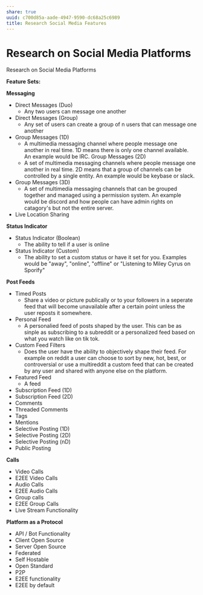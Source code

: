 ```yaml
---
share: true
uuid: c700d85a-aade-4947-9590-dc68a25c6989
title: Research Social Media Features
---
```

# Research on Social Media Platforms

Research on Social Media Platforms

**Feature Sets:**

**Messaging**
* Direct Messages (Duo)
  * Any two users can message one another
* Direct Messages (Group)
  * Any set of users can create a group of n users that can message one another
* Group Messages (1D)
  * A multimedia messaging channel where people message one another in real time. 1D means there is only one channel available. An example would be IRC.
Group Messages (2D)
  * A set of multimedia messaging channels where people message one another in real time. 2D means that a group of channels can be controlled by a single entity. An example would be keybase or slack.
* Group Messages (3D)
  * A set of multimedia messaging channels that can be grouped together and managed using a permission system. An example would be discord and how people can have admin rights on catagory's but not the entire server.
* Live Location Sharing

**Status Indicator**
* Status Indicator (Boolean)
  * The ability to tell if a user is online
* Status Indicator (Custom)
  * The ability to set a custom status or have it set for you. Examples would be "away", "online", "offline" or "Listening to Miley Cyrus on Sporify"
  
**Post Feeds**
* Timed Posts
  * Share a video or picture publically or to your followers in a seperate feed that will become unavailable after a certain point unless the user reposts it somewhere.
* Personal Feed
  * A personalied feed of posts shaped by the user. This can be as sinple as subscribing to a subreddit or a personalized feed based on what you watch like on tik tok.
* Custom Feed Filters
  * Does the user have the ability to objectively shape their feed. For example on reddit a user can choose to sort by new, hot, best, or controversial or use a multireddit a custom feed that can be created by any user and shared with anyone else on the platform. 
* Featured Feed
  * A feed 
* Subscription Feed (1D)
* Subscription Feed (2D)
* Comments
* Threaded Comments
* Tags
* Mentions
* Selective Posting (1D)
* Selective Posting (2D)
* Selective Posting (nD)
* Public Posting

**Calls**
* Video Calls
* E2EE Video Calls
* Audio Calls
* E2EE Audio Calls
* Group calls
* E2EE Group Calls
* Live Stream Functionality

**Platform as a Protocol**
* API / Bot Functionality
* Client Open Source
* Server Open Source
* Federated
* Self Hostable
* Open Standard
* P2P
* E2EE functionality
* E2EE by default

